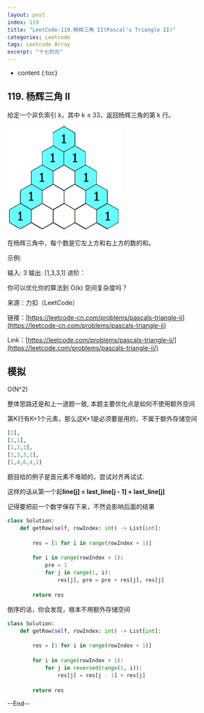 ```yaml
---
layout: post
index: 119
title: "LeetCode-119.杨辉三角 II(Pascal's Triangle II)"
categories: Leetcode
tags: Leetcode Array
excerpt: "十七的光"
---
```


* content
{:toc}

## 119. 杨辉三角 II

给定一个非负索引 k，其中 k ≤ 33，返回杨辉三角的第 k 行。

![图片说明](./images/leetcode-algorithm-118.gif)

在杨辉三角中，每个数是它左上方和右上方的数的和。

示例:

输入: 3
输出: [1,3,3,1]
进阶：

你可以优化你的算法到 O(k) 空间复杂度吗？

来源：力扣（LeetCode）

链接：[https://leetcode-cn.com/problems/pascals-triangle-ii](https://leetcode-cn.com/problems/pascals-triangle-ii)

Link：[https://leetcode.com/problems/pascals-triangle-ii/](https://leetcode.com/problems/pascals-triangle-ii/)

## 模拟

O(N^2)

整体思路还是和上一道题一致, 本题主要优化点是如何不使用额外空间

第K行有K+1个元素，那么这K+1是必须要是用的，不属于额外存储空间

```python
[1],
[1,1],
[1,2,1],
[1,3,3,1],
[1,4,6,4,1]
```

题目给的例子是首元素不堆砌的，尝试对齐再试试.

这样的话从第一个起**line[j] = last_line[j - 1] + last_line[j]**

记得要把前一个数字保存下来，不然会影响后面的结果

```python
class Solution:
    def getRow(self, rowIndex: int) -> List[int]:
        
        res = [1 for i in range(rowIndex + 1)]
        
        for i in range(rowIndex + 1):
            pre = 1
            for j in range(1, i):
                res[j], pre = pre + res[j], res[j]
                
        return res
```

倒序的话，你会发现，根本不用额外存储空间

```python
class Solution:
    def getRow(self, rowIndex: int) -> List[int]:
        
        res = [1 for i in range(rowIndex + 1)]
        
        for i in range(rowIndex + 1):
            for j in reversed(range(1, i)):
                res[j] = res[j - 1] + res[j]
                
        return res
```

--End--


